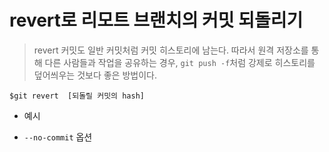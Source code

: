 # revert로 리모트 브랜치의 커밋 되돌리기

> revert 커밋도 일반 커밋처럼 커밋 히스토리에 남는다. 따라서 원격 저장소를 통해 다른 사람들과 작업을 공유하는 경우,  `git push -f`처럼 강제로 히스토리를 덮어씌우는 것보다 좋은 방법이다.

~~~
$git revert  [되돌릴 커밋의 hash]
~~~

- 예시



- `--no-commit` 옵션
